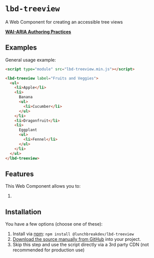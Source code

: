 # `lbd-treeview`

A Web Component for creating an accessible tree views

**[WAI-ARIA Authoring Practices](https://www.w3.org/WAI/ARIA/apg/patterns/treeview/)**

## Examples

General usage example:

```html
<script type="module" src="lbd-treeview.min.js"></script>

<lbd-treeview label="Fruits and Veggies">
  <ul>
    <li>Apple</li>
    <li>
      Banana
      <ul>
        <li>Cucumber</li>
      </ul>
    </li>
    <li>Dragonfruit</li>
    <li>
      Eggplant
      <ul>
        <li>Fennel</li>
      </ul>
    </li>
  </ul>
</lbd-treeview>
```

## Features

This Web Component allows you to:

1.

## Installation

You have a few options (choose one of these):

1. Install via [npm](https://www.npmjs.com/package/@lunchbreakdev/lbd-treeview): `npm install @lunchbreakdev/lbd-treeview`
2. [Download the source manually from GitHub](https://github.com/lunchbreakdev/lbd-components/releases) into your project.
3. Skip this step and use the script directly via a 3rd party CDN (not recommended for production use)
